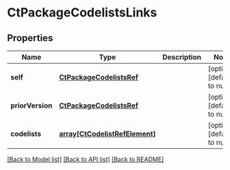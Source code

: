 # CtPackageCodelistsLinks

## Properties
Name | Type | Description | Notes
------------ | ------------- | ------------- | -------------
**self** | [**CtPackageCodelistsRef**](CtPackageCodelistsRef.md) |  | [optional] [default to null]
**priorVersion** | [**CtPackageCodelistsRef**](CtPackageCodelistsRef.md) |  | [optional] [default to null]
**codelists** | [**array[CtCodelistRefElement]**](CtCodelistRefElement.md) |  | [optional] [default to null]

[[Back to Model list]](../README.md#documentation-for-models) [[Back to API list]](../README.md#documentation-for-api-endpoints) [[Back to README]](../README.md)


